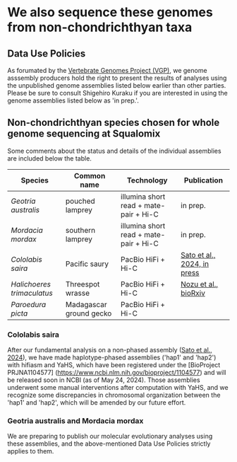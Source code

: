 # We also sequence these genomes from non-chondrichthyan taxa

## Data Use Policies

As forumated by the [Vertebrate Genomes Project (VGP)](https://genome10k.ucsc.edu/data-use-policies/), we genome asssembly producers hold the right to present the results of analyses using the unpublished genome assemblies listed below earlier than other parties. Please be sure to consult Shigehiro Kuraku if you are interested in using the genome assemblies listed below as 'in prep.'.

## Non-chondrichthyan species chosen for whole genome sequencing at Squalomix

Some comments about the status and details of the individual assemblies are included below the table.

| Species |Common name|Technology|Publication|
|----|----|----|----|
| *Geotria australis* | pouched lamprey | illumina short read + mate-pair + Hi-C | in prep. |
| *Mordacia mordax* | southern lamprey | illumina short read + mate-pair + Hi-C | in prep. |
| *Cololabis saira* | Pacific saury | PacBio HiFi + Hi-C | [Sato et al., 2024, in press](https://www.biorxiv.org/content/10.1101/2023.10.16.562003v1.full) |
| *Halichoeres trimaculatus*| Threespot wrasse| PacBio HiFi + Hi-C | [Nozu et al., bioRxiv](https://www.biorxiv.org/content/10.1101/2023.07.09.545663v3)|
| *Paroedura picta* | Madagascar ground gecko | PacBio HiFi + Hi-C ||

### Cololabis saira

After our fundamental analysis on a non-phased assembly ([Sato et al., 2024](https://academic.oup.com/dnaresearch/article/31/2/dsae004/7623430)), we have made haplotype-phased assemblies ('hap1' and 'hap2') with hifiasm and YaHS, which have been registered under the [BioProject PRJNA1104577] (https://www.ncbi.nlm.nih.gov/bioproject/1104577) and will be released soon in NCBI (as of May 24, 2024). Those assemblies underwent some manual interventions after computation with YaHS, and we recognize some discrepancies in chromosomal organization between the 'hap1' and 'hap2', which will be amended by our future effort.


### Geotria australis and Mordacia mordax

We are preparing to publish our molecular evolutionary analyses using these assemblies, and the above-mentioned Data Use Policies strictly applies to them.
